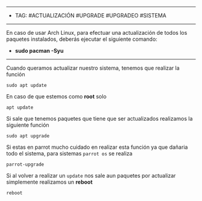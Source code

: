 

----
- TAG: #ACTUALIZACIÓN #UPGRADE #UPGRADEO #SISTEMA 
-----
En caso de usar Arch Linux, para efectuar una actualización de todos los paquetes instalados, deberás ejecutar el siguiente comando:

- **sudo pacman -Syu**
----

Cuando queramos actualizar nuestro sistema, tenemos que realizar la función 
```
sudo apt update
```
En caso de que estemos como **root** solo 
```
apt update
```

Si sale que tenemos paquetes que tiene que ser actualizados realizamos la siguiente función 
```
sudo apt upgrade
```
Si estas en parrot mucho cuidado en realizar esta función ya que dañaria todo el sistema, para sistemas `parrot os` se realiza 
```
parrot-upgrade
```

Si al volver a realizar un `update` nos sale aun paquetes por actualizar simplemente realizamos un **reboot**
```
reboot
```
 
